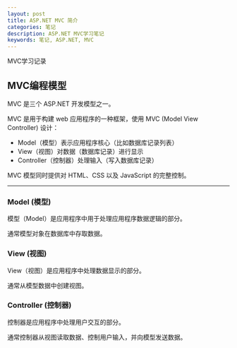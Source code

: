```yaml
---
layout: post
title: ASP.NET MVC 简介
categories: 笔记
description: ASP.NET MVC学习笔记
keywords: 笔记, ASP.NET, MVC
---
```


MVC学习记录

## MVC编程模型

MVC 是三个 ASP.NET 开发模型之一。

MVC 是用于构建 web 应用程序的一种框架，使用 MVC (Model View Controller) 设计：

- Model（模型）表示应用程序核心（比如数据库记录列表）
- View（视图）对数据（数据库记录）进行显示
- Controller（控制器）处理输入（写入数据库记录）

MVC 模型同时提供对 HTML、CSS 以及 JavaScript 的完整控制。

--------------------------

### Model (模型)

模型（Model）是应用程序中用于处理应用程序数据逻辑的部分。

通常模型对象在数据库中存取数据。

### View (视图)

View（视图）是应用程序中处理数据显示的部分。

通常从模型数据中创建视图。

### Controller (控制器)

控制器是应用程序中处理用户交互的部分。

通常控制器从视图读取数据、控制用户输入，并向模型发送数据。